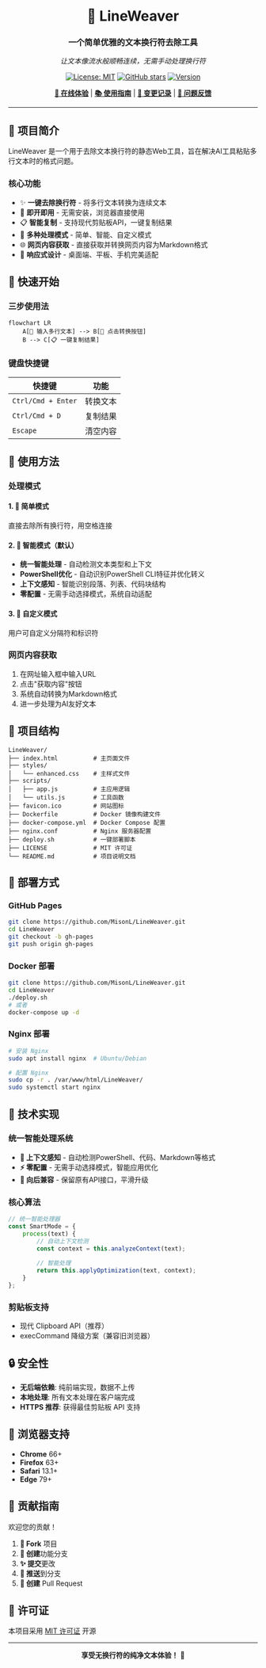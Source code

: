 <div align="center">

# 🌊 LineWeaver

### 一个简单优雅的文本换行符去除工具

*让文本像流水般顺畅连续，无需手动处理换行符*

[![License: MIT](https://img.shields.io/badge/License-MIT-blue.svg)](https://opensource.org/licenses/MIT)
[![GitHub stars](https://img.shields.io/github/stars/MisonL/LineWeaver.svg?style=social&label=Star)](https://github.com/MisonL/LineWeaver)
[![Version](https://img.shields.io/badge/version-v2.2.1-green.svg)](CHANGELOG.md)

[**🚀 在线体验**](https://misonl.github.io/LineWeaver/) | [**📚 使用指南**](#使用指南) | [**📝 变更记录**](CHANGELOG.md) | [**💬 问题反馈**](https://github.com/MisonL/LineWeaver/issues)

---

</div>

## 🎯 项目简介

LineWeaver 是一个用于去除文本换行符的静态Web工具，旨在解决AI工具粘贴多行文本时的格式问题。

### 核心功能
- ✨ **一键去除换行符** - 将多行文本转换为连续文本
- 🚀 **即开即用** - 无需安装，浏览器直接使用
- 📋 **智能复制** - 支持现代剪贴板API，一键复制结果
- 🧠 **多种处理模式** - 简单、智能、自定义模式
- 🌐 **网页内容获取** - 直接获取并转换网页内容为Markdown格式
- 📱 **响应式设计** - 桌面端、平板、手机完美适配

## 🚀 快速开始

### 三步使用法

```
flowchart LR
    A[📝 输入多行文本] --> B[🔄 点击转换按钮]
    B --> C[📋 一键复制结果]
```

### 键盘快捷键

| 快捷键 | 功能 |
|--------|------|
| `Ctrl/Cmd + Enter` | 转换文本 |
| `Ctrl/Cmd + D` | 复制结果 |
| `Escape` | 清空内容 |

## 🎯 使用方法

### 处理模式

#### 1. 🔄 简单模式
直接去除所有换行符，用空格连接

#### 2. 🧠 智能模式（默认）
- **统一智能处理** - 自动检测文本类型和上下文
- **PowerShell优化** - 自动识别PowerShell CLI特征并优化转义
- **上下文感知** - 智能识别段落、列表、代码块结构
- **零配置** - 无需手动选择模式，系统自动适配

#### 3. 🎨 自定义模式
用户可自定义分隔符和标识符

### 网页内容获取

1. 在网址输入框中输入URL
2. 点击"获取内容"按钮
3. 系统自动转换为Markdown格式
4. 进一步处理为AI友好文本

## 📁 项目结构

```
LineWeaver/
├── index.html          # 主页面文件
├── styles/
│   └── enhanced.css    # 主样式文件
├── scripts/
│   ├── app.js          # 主应用逻辑
│   └── utils.js        # 工具函数
├── favicon.ico         # 网站图标
├── Dockerfile          # Docker 镜像构建文件
├── docker-compose.yml  # Docker Compose 配置
├── nginx.conf          # Nginx 服务器配置
├── deploy.sh           # 一键部署脚本
├── LICENSE             # MIT 许可证
└── README.md           # 项目说明文档
```

## 🚀 部署方式

### GitHub Pages
```bash
git clone https://github.com/MisonL/LineWeaver.git
cd LineWeaver
git checkout -b gh-pages
git push origin gh-pages
```

### Docker 部署
```bash
git clone https://github.com/MisonL/LineWeaver.git
cd LineWeaver
./deploy.sh
# 或者
docker-compose up -d
```

### Nginx 部署
```bash
# 安装 Nginx
sudo apt install nginx  # Ubuntu/Debian

# 配置 Nginx
sudo cp -r . /var/www/html/LineWeaver/
sudo systemctl start nginx
```

## 🔧 技术实现

### 统一智能处理系统
- **🧠 上下文感知** - 自动检测PowerShell、代码、Markdown等格式
- **⚡ 零配置** - 无需手动选择模式，智能应用优化
- **🔄 向后兼容** - 保留原有API接口，平滑升级

### 核心算法
```javascript
// 统一智能处理器
const SmartMode = {
    process(text) {
        // 自动上下文检测
        const context = this.analyzeContext(text);
        
        // 智能处理
        return this.applyOptimization(text, context);
    }
};
```

### 剪贴板支持
- 现代 Clipboard API（推荐）
- execCommand 降级方案（兼容旧浏览器）

## 🔒 安全性

- **无后端依赖**: 纯前端实现，数据不上传
- **本地处理**: 所有文本处理在客户端完成
- **HTTPS 推荐**: 获得最佳剪贴板 API 支持

## 🌈 浏览器支持

- **Chrome** 66+
- **Firefox** 63+
- **Safari** 13.1+
- **Edge** 79+

## 👥 贡献指南

欢迎您的贡献！

1. **🍴 Fork** 项目
2. **🌱 创建**功能分支
3. **✨ 提交**更改
4. **🚀 推送**到分支
5. **💌 创建** Pull Request

## 📜 许可证

本项目采用 [MIT 许可证](LICENSE) 开源

---

<div align="center">

**享受无换行符的纯净文本体验！** 🌊

</div>